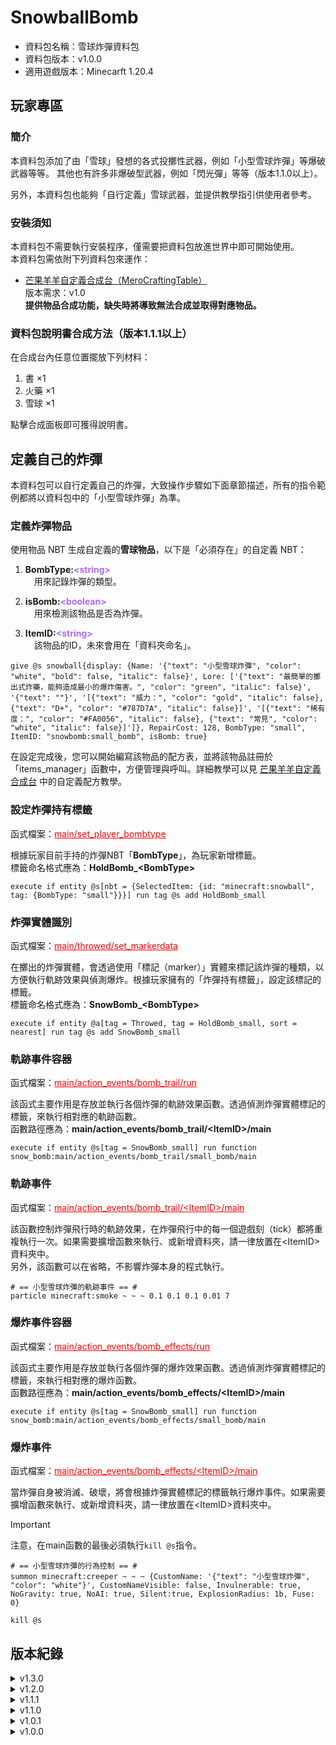 # SnowballBomb

- 資料包名稱：雪球炸彈資料包
- 資料包版本：v1.0.0
- 適用遊戲版本：Minecarft 1.20.4

## 玩家專區

### 簡介

 本資料包添加了由「雪球」發想的各式投擲性武器，例如「小型雪球炸彈」等爆破武器等等。
 其他也有許多非爆破型武器，例如「閃光彈」等等（版本1.1.0以上）。<p>
 另外，本資料包也能夠「自行定義」雪球武器，並提供教學指引供使用者參考。

### 安裝須知

 本資料包不需要執行安裝程序，僅需要把資料包放進世界中即可開始使用。<br>
 本資料包需依附下列資料包來運作：

- [芒果羊羊自定義合成台（MeroCraftingTable）](https://github.com/LittleLambMero/MeroCraftingTable)<br>
 版本需求：v1.0<br>
 **提供物品合成功能，缺失時將導致無法合成並取得對應物品。**<p>

### 資料包說明書合成方法（版本1.1.1以上）

 在合成台內任意位置擺放下列材料：<br>

1. 書 ×1
2. 火藥 ×1
3. 雪球 ×1

 點擊合成面板即可獲得說明書。

## 定義自己的炸彈

 本資料包可以自行定義自己的炸彈，大致操作步驟如下面章節描述，所有的指令範例都將以資料包中的「小型雪球炸彈」為準。

### 定義炸彈物品

 使用物品 NBT 生成自定義的**雪球物品**，以下是「必須存在」的自定義 NBT：<br>

1. **BombType:<font color=#AF69FA>&lt;string&gt;</font>**<br>
&emsp;用來記錄炸彈的類型。<p>

2. **isBomb:<font color=#AF69FA>&lt;boolean&gt;</font>**<br>
&emsp;用來檢測該物品是否為炸彈。<p>

3. **ItemID:<font color=#AF69FA>&lt;string&gt;</font>**<br>
&emsp;該物品的ID，未來會用在「資料夾命名」。

```mcfunction
give @s snowball{display: {Name: '{"text": "小型雪球炸彈", "color": "white", "bold": false, "italic": false}', Lore: ['{"text": "最簡單的擲出式炸藥，能夠造成最小的爆炸傷害。", "color": "green", "italic": false}', '{"text": ""}', '[{"text": "威力：", "color": "gold", "italic": false}, {"text": "D+", "color": "#787D7A", "italic": false}]', '[{"text": "稀有度：", "color": "#FA0056", "italic": false}, {"text": "常見", "color": "white", "italic": false}]']}, RepairCost: 128, BombType: "small", ItemID: "snowbomb:small_bomb", isBomb: true}
```

 在設定完成後，您可以開始編寫該物品的配方表，並將該物品註冊於「items_manager」函數中，方便管理與呼叫。詳細教學可以見 [芒果羊羊自定義合成台](https://github.com/LittleLambMero/MeroCraftingTable) 中的自定義配方教學。

### 設定炸彈持有標籤

 函式檔案：<font color=red><u>main/set_player_bombtype</u></font><p>

 根據玩家目前手持的炸彈NBT「**BombType**」，為玩家新增標籤。<br>
 標籤命名格式應為：**HoldBomb_&lt;BombType&gt;**

```mcfunction
execute if entity @s[nbt = {SelectedItem: {id: "minecraft:snowball", tag: {BombType: "small"}}}] run tag @s add HoldBomb_small
```

### 炸彈實體識別

 函式檔案：<font color=red><u>main/throwed/set_markerdata</u></font><p>

 在擲出的炸彈實體，會透過使用「標記（marker）」實體來標記該炸彈的種類，以方便執行軌跡效果與偵測爆炸。根據玩家擁有的「炸彈持有標籤」，設定該標記的標籤。<br>
 標籤命名格式應為：**SnowBomb_&lt;BombType&gt;**

 ```mcfunction
execute if entity @a[tag = Throwed, tag = HoldBomb_small, sort = nearest] run tag @s add SnowBomb_small
 ```

### 軌跡事件容器

 函式檔案：<font color=red><u>main/action_events/bomb_trail/run</u></font><p>

 該函式主要作用是存放並執行各個炸彈的軌跡效果函數。透過偵測炸彈實體標記的標籤，來執行相對應的軌跡函數。<br>
 函數路徑應為：**main/action_events/bomb_trail/&lt;ItemID&gt;/main**

```mcfunction
execute if entity @s[tag = SnowBomb_small] run function snow_bomb:main/action_events/bomb_trail/small_bomb/main
```

### 軌跡事件

 函式檔案：<font color=red><u>main/action_events/bomb_trail/&lt;ItemID&gt;/main</u></font><p>

 該函數控制炸彈飛行時的軌跡效果，在炸彈飛行中的每一個遊戲刻（tick）都將重複執行一次。如果需要擴增函數來執行、或新增資料夾，請一律放置在&lt;ItemID&gt;資料夾中。<br>
 另外，該函數可以在省略，不影響炸彈本身的程式執行。

 ```mcfunction
# == 小型雪球炸彈的軌跡事件 == #
particle minecraft:smoke ~ ~ ~ 0.1 0.1 0.1 0.01 7
 ```

### 爆炸事件容器

 函式檔案：<font color=red><u>main/action_events/bomb_effects/run</u></font><p>

 該函式主要作用是存放並執行各個炸彈的爆炸效果函數。透過偵測炸彈實體標記的標籤，來執行相對應的爆炸函數。<br>
 函數路徑應為：**main/action_events/bomb_effects/&lt;ItemID&gt;/main**

```mcfunction
execute if entity @s[tag = SnowBomb_small] run function snow_bomb:main/action_events/bomb_effects/small_bomb/main
```

### 爆炸事件

 函式檔案：<font color=red><u>main/action_events/bomb_effects/&lt;ItemID&gt;/main</u></font><p>

 當炸彈自身被消滅、破壞，將會根據炸彈實體標記的標籤執行爆炸事件。如果需要擴增函數來執行、或新增資料夾，請一律放置在&lt;ItemID&gt;資料夾中。<br>
> [!IMPORTANT]
> 注意，在main函數的最後必須執行`kill @s`指令。

```mcfunction
# == 小型雪球炸彈的行為控制 == #
summon minecraft:creeper ~ ~ ~ {CustomName: '{"text": "小型雪球炸彈", "color": "white"}', CustomNameVisible: false, Invulnerable: true, NoGravity: true, NoAI: true, Silent:true, ExplosionRadius: 1b, Fuse: 0}

kill @s
 ```

## 版本紀錄

<details>
    <summary>v1.3.0</summary>

    - 新增了 1 種炸彈配方［八寒地獄］

    - 添加 1 個新物品［火藥團］

</details>
<details>
    <summary>v1.2.0</summary>

    - 新增了 2 種炸彈配方［冷凍彈｜強力冷凍彈］

    - 為說明書的目錄添加色彩，方便使用者查詢物品

</details>
<details>
    <summary>v1.1.1</summary>

    - 重新設計「落雷信子」的合成配方

    - 新增「資料包專用說明書」，且可以查詢物品配方

</details>
<details>
    <summary>v1.1.0</summary>

    - 新增了 3 種炸彈配方［落雷信子｜閃光彈｜毒氣彈］

    - 添加 2 個新物品［銅粉｜引磁銅粉］

</details>
<details>
    <summary>v1.0.1</summary>

    - 調整炸彈的爆炸威力

    - 重新設計「爆裂閃鑽之星」的合成配方

</details>
<details>
    <summary>v1.0.0</summary>

    - 添加了 5 種炸彈配方［小型/中型/大型/強力雪球炸彈｜爆裂閃鑽之星］

</details>
